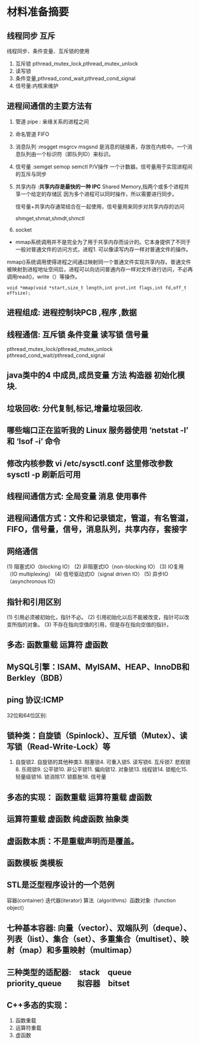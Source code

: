 # 材料准备摘要

## 线程同步 互斥

线程同步、条件变量、互斥锁的使用

1. 互斥锁 pthread_mutex_lock,pthread_mutex_unlock
1. 读写锁
1. 条件变量,pthread_cond_wait,pthread_cond_signal
1. 信号量:内核来维护

## 进程间通信的主要方法有

1. 管道 pipe : 亲缘关系的进程之间
1. 命名管道 FIFO
1. 消息队列 :msgget msgrcv msgsnd 是消息的链接表，存放在内核中。一个消息队列由一个标识符（即队列ID）来标识。 
1. 信号量 :semget semop semctl  P/V操作 一个计数器。信号量用于实现进程间的互斥与同步
1. 共享内存 :**共享内存是最快的一种 IPC** Shared Memory,指两个或多个进程共享一个给定的存储区
	因为多个进程可以同时操作，所以需要进行同步。

	信号量+共享内存通常结合在一起使用，信号量用来同步对共享内存的访问

	shmget,shmat,shmdt,shmctl

1. socket

-  mmap系统调用并不是完全为了用于共享内存而设计的。它本身提供了不同于一般对普通文件的访问方式，进程1. 可以像读写内存一样对普通文件的操作。

mmap()系统调用使得进程之间通过映射同一个普通文件实现共享内存。普通文件被映射到进程地址空间后，进程可以向访问普通内存一样对文件进行访问，不必再调用read()，write（）等操作。

`void *mmap(void *start,size_t length,int prot,int flags,int fd,off_t offsize);`

## 进程组成: 进程控制块PCB ,程序 ,数据

## 线程通信: 互斥锁 条件变量  读写锁  信号量 

pthread_mutex_lock/pthread_mutex_unlock
pthread_cond_wait/pthread_cond_signal


## java类中的4 中成员,成员变量 方法 构造器 初始化模块.

## 垃圾回收: 分代复制,标记,增量垃圾回收.

## 哪些端口正在监听我的 Linux 服务器使用 ‘netstat -l’ 和 ‘lsof -i’ 命令

## 修改内核参数 vi /etc/sysctl.conf 这里修改参数 sysctl -p 刷新后可用

## 线程间通信方式: 全局变量 消息 使用事件

## 进程间通信方式：文件和记录锁定，管道，有名管道，FIFO，信号量，信号，消息队列，共享内存，套接字

## 网络通信
 
(1)	阻塞式IO（blocking IO）
(2)	非阻塞式IO（non-blocking IO）
(3)	IO复用（IO multiplexing）
(4)	信号驱动式IO（signal driven IO）
(5)	异步IO（asynchronous IO）
 
## 指针和引用区别

(1)	引用必须被初始化，指针不必。
(2)	引用初始化以后不能被改变，指针可以改变所指的对象。
(3)	不存在指向空值的引用，但是存在指向空值的指针。

## 多态: 函数重载 运算符  虚函数

## MySQL引擎：ISAM、MyISAM、HEAP、InnoDB和Berkley（BDB）

## ping 协议:ICMP
32位和64位区别:

## 锁种类：自旋锁（Spinlock）、互斥锁（Mutex）、读写锁（Read-Write-Lock）等

1. 自旋锁2. 自旋锁的其他种类3. 阻塞锁4. 可重入锁5. 读写锁6. 互斥锁7. 悲观锁8. 乐观锁9. 公平锁10. 非公平锁11. 偏向锁12. 对象锁13. 线程锁14. 锁粗化15. 轻量级锁16. 锁消除17. 锁膨胀18. 信号量

## 多态的实现： 函数重载 运算符重载 虚函数
## 运算符重载 虚函数 纯虚函数 抽象类
## 虚函数本质：不是重载声明而是覆盖。
## 函数模板  类模板
## STL是泛型程序设计的一个范例

容器(container) 迭代器(iterator) 算法（algorithms）函数对象（function object）
## 七种基本容器: 向量（vector）、双端队列（deque）、列表（list）、集合（set）、多重集合（multiset）、映射（map）和多重映射（multimap）
## 三种类型的适配器:　stack　queue　priority_queue　　拟容器　bitset

## C++多态的实现：

1. 函数重载
1. 运算符重载
1. 虚函数


